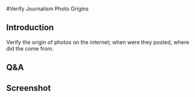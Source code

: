 #Verify Journalism Photo Origins 

## Introduction
Verify the origin of photos on the internet; when were they posted, where did the come from.

## Q&A

## Screenshot
